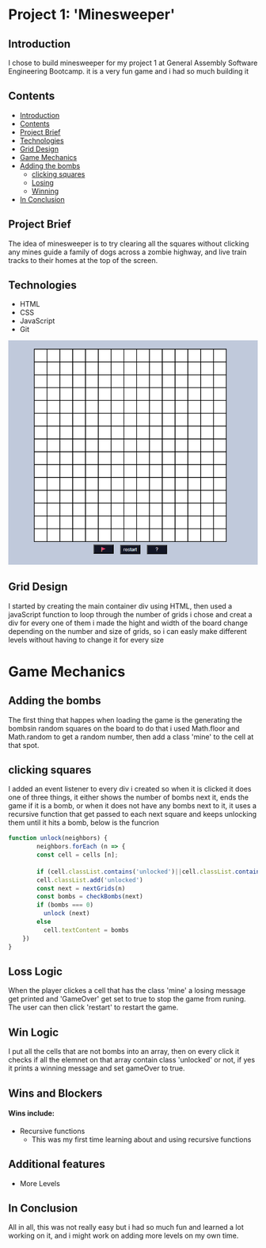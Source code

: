 # Project 1: 'Minesweeper'

## Introduction

I chose to build minesweeper for my project 1 at General Assembly Software Engineering Bootcamp. it is a very fun game and i had so much building it

## Contents
* [Introduction](#Introduction)
* [Contents](#Contents)
* [Project Brief](#Project-Brief)
* [Technologies](#Technologies)
* [Grid Design](#Grid-Design)
* [Game Mechanics](#Game-Mechanics)
* [Adding the bombs](#Adding-the-bombs)
  * [clicking squares](#clicking-squares)
  * [Losing](#Loss-Logic)
  * [Winning](#Win-Logic)
* [In Conclusion](#In-Conclusion)


## Project Brief

The idea of minesweeper is to try clearing all the squares without clicking any mines
guide a family of dogs across a zombie highway, and live train tracks to their homes at the top of the screen.

## Technologies
* HTML
* CSS
* JavaScript
* Git

![board for minesweeper](minesweeper-main/assets/Screenshot%202025-07-16%20104156.png)

## Grid Design

I started by creating the main container div using HTML, then used a javaScript function to loop through the number of grids i chose and creat a div for every one of them
i made the hight and width of the board change depending on the number and size of grids, so i can easly make different levels without having to change it for every size

# Game Mechanics


## Adding the bombs 
The first thing that happes when loading the game is the generating the bombsin random squares on the board 
to do that i used Math.floor and Math.random to get a random number, then add a class 'mine' to the cell at that spot.

## clicking squares

I added an event listener to every div i created so when it is clicked it does one of three things, it either shows the number of bombs next it, ends the game if it is a bomb, or when it does not have any bombs next to it, it uses a recursive function that get passed to each next square and keeps unlocking them until it hits a bomb, below is the funcrion

```javascript
function unlock(neighbors) {
        neighbors.forEach (n => {
        const cell = cells [n]; 

        if (cell.classList.contains('unlocked')||cell.classList.contains('flagged')) return;
        cell.classList.add('unlocked')
        const next = nextGrids(n)
        const bombs = checkBombs(next)
        if (bombs === 0)
          unlock (next)
        else 
          cell.textContent = bombs
    })
}
```
## Loss Logic
When the player clickes a cell that has the class 'mine' a losing message get printed and 'GameOver' get set to true to stop the game from runing. The user can then click 'restart' to restart the game.

## Win Logic
I put all the cells that are not bombs into an array, then on every click it checks if all the elemnet on that array contain class 'unlocked' or not, if yes it prints a winning message and set gameOver to true.

## Wins and Blockers
#### Wins include:
* Recursive functions
  * This was my first time learning about and using recursive functions

## Additional features
* More Levels

## In Conclusion
All in all, this was not really easy but i had so much fun and learned a lot working on it, and i might work on adding more levels on my own time.   
